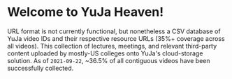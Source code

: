 # Welcome to YuJa Heaven!
URL format is not currently functional, but nonetheless a CSV database of YuJa video IDs and their respective resource URLs (35%+ coverage across all videos).  This collection of lectures, meetings, and relevant third-party content uploaded by mostly-US colleges onto YuJa's cloud-storage solution.  As of `2021-09-22`, ~36.5% of all contiguous videos have been successfully collected.
